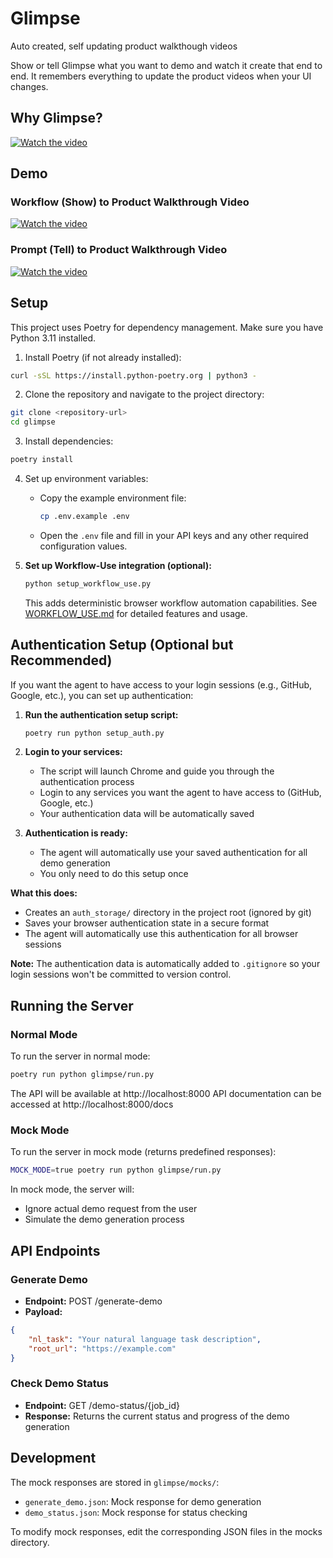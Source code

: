 # Glimpse
Auto created, self updating product walkthough videos

Show or tell Glimpse what you want to demo and watch it create that end to end. It remembers everything to update the product videos when your UI changes.

## Why Glimpse?
[![Watch the video](https://img.youtube.com/vi/V4LnzFZARp4/maxresdefault.jpg)](https://youtu.be/V4LnzFZARp4)

## Demo

### Workflow (Show) to Product Walkthrough Video
[![Watch the video](https://img.youtube.com/vi/EFX6gkYnb04/maxresdefault.jpg)](https://youtu.be/EFX6gkYnb04)


### Prompt (Tell) to Product Walkthrough Video
[![Watch the video](https://img.youtube.com/vi/dxZWZnV7eos/maxresdefault.jpg)](https://youtu.be/dxZWZnV7eos)

## Setup

This project uses Poetry for dependency management. Make sure you have Python 3.11 installed.

1. Install Poetry (if not already installed):
```bash
curl -sSL https://install.python-poetry.org | python3 -
```

2. Clone the repository and navigate to the project directory:
```bash
git clone <repository-url>
cd glimpse
```

3. Install dependencies:
```bash
poetry install
```

4. Set up environment variables:
   - Copy the example environment file:
     ```bash
     cp .env.example .env
     ```
   - Open the `.env` file and fill in your API keys and any other required configuration values.

5. **Set up Workflow-Use integration (optional):**
   ```bash
   python setup_workflow_use.py
   ```
   
   This adds deterministic browser workflow automation capabilities. See [WORKFLOW_USE.md](WORKFLOW_USE.md) for detailed features and usage.

## Authentication Setup (Optional but Recommended)

If you want the agent to have access to your login sessions (e.g., GitHub, Google, etc.), you can set up authentication:

1. **Run the authentication setup script:**
   ```bash
   poetry run python setup_auth.py
   ```

2. **Login to your services:**
   - The script will launch Chrome and guide you through the authentication process
   - Login to any services you want the agent to have access to (GitHub, Google, etc.)
   - Your authentication data will be automatically saved

3. **Authentication is ready:**
   - The agent will automatically use your saved authentication for all demo generation
   - You only need to do this setup once

**What this does:**
- Creates an `auth_storage/` directory in the project root (ignored by git)
- Saves your browser authentication state in a secure format
- The agent will automatically use this authentication for all browser sessions

**Note:** The authentication data is automatically added to `.gitignore` so your login sessions won't be committed to version control.

## Running the Server

### Normal Mode
To run the server in normal mode:
```bash
poetry run python glimpse/run.py
```

The API will be available at http://localhost:8000
API documentation can be accessed at http://localhost:8000/docs

### Mock Mode
To run the server in mock mode (returns predefined responses):
```bash
MOCK_MODE=true poetry run python glimpse/run.py
```

In mock mode, the server will:
- Ignore actual demo request from the user
- Simulate the demo generation process 

## API Endpoints

### Generate Demo
- **Endpoint:** POST /generate-demo
- **Payload:**
```json
{
    "nl_task": "Your natural language task description",
    "root_url": "https://example.com"
}
```

### Check Demo Status
- **Endpoint:** GET /demo-status/{job_id}
- **Response:** Returns the current status and progress of the demo generation

## Development

The mock responses are stored in `glimpse/mocks/`:
- `generate_demo.json`: Mock response for demo generation
- `demo_status.json`: Mock response for status checking

To modify mock responses, edit the corresponding JSON files in the mocks directory.
